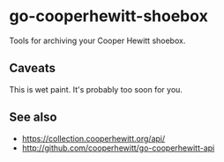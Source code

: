 # go-cooperhewitt-shoebox

Tools for archiving your Cooper Hewitt shoebox.

## Caveats

This is wet paint. It's probably too soon for you.

## See also

* https://collection.cooperhewitt.org/api/
* http://github.com/cooperhewitt/go-cooperhewitt-api
